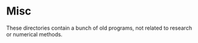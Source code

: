 # Misc

These directories contain a bunch of old programs, not related to research or numerical methods.
